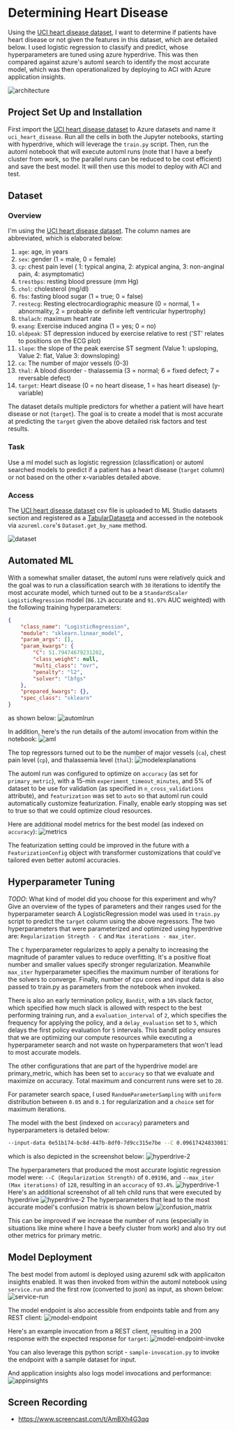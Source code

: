# Determining Heart Disease

Using the [UCI heart disease dataset](https://archive.ics.uci.edu/ml/datasets/heart+Disease), I want to determine if patients have heart disease or not given the features in this dataset, which are detailed below. I used logistic regression to classify and predict, whose hyperparameters are tuned using azure hyperdrive. This was then compared against azure's automl search to identify the most accurate model, which was then operationalized by deploying to ACI with Azure application insights.

![architecture](images/1.png)


## Project Set Up and Installation
First import the [UCI heart disease dataset](https://archive.ics.uci.edu/ml/datasets/heart+Disease) to Azure datasets and name it `uci_heart_disease`. Run all the cells in both the Jupyter notebooks, starting with hyperdrive, which will leverage the `train.py` script. Then, run the automl notebook that will execute automl runs (note that I have a beefy cluster from work, so the parallel runs can be reduced to be cost efficient) and save the best model. It will then use this model to deploy with ACI and test. 

## Dataset

### Overview
I'm using the [UCI heart disease dataset](https://archive.ics.uci.edu/ml/datasets/heart+Disease). The column names are abbreviated, which is elaborated below:
1. `age`: age, in years
1. `sex`: gender (1 = male, 0 = female)
1. `cp`: chest pain level ( 1: typical angina, 2: atypical angina, 3: non-anginal pain, 4: asymptomatic)
1. `trestbps`: resting blood pressure (mm Hg)
1. `chol`: cholesterol (mg/dl)
1. `fbs`: fasting blood sugar (1 = true; 0 = false)
1. `restecg`: Resting electrocardiographic measure (0 = normal, 1 = abnormality, 2 = probable or definite left ventricular hypertrophy)
1. `thalach`: maximum heart rate
1. `exang`: Exercise induced angina (1 = yes; 0 = no)
1. `oldpeak`: ST depression induced by exercise relative to rest ('ST' relates to positions on the ECG plot)
1. `slope`: the slope of the peak exercise ST segment (Value 1: upsloping, Value 2: flat, Value 3: downsloping)
1. `ca`: The number of major vessels (0-3)
1. `thal`: A blood disorder - thalassemia (3 = normal; 6 = fixed defect; 7 = reversable defect)
1. `target`: Heart disease (0 = no heart disease, 1 = has heart disease) (y-variable)

The dataset details multiple predictors for whether a patient will have heart disease or not (`target`). The goal is to create a model that is most accurate at predicting the `target` given the above detailed risk factors and test results. 

### Task
Use a ml model such as logistic regression (classification) or automl searched models to predict if a patient has a heart disease (`target` column) or not based on the other x-variables detailed above.  

### Access
The [UCI heart disease dataset](https://archive.ics.uci.edu/ml/datasets/heart+Disease) csv file is uploaded to ML Studio datasets section and registered as a [TabularDataseta](https://docs.microsoft.com/en-us/python/api/azureml-core/azureml.data.tabulardataset?view=azure-ml-py) and accessed in the notebook via `azureml.core`'s `Dataset.get_by_name` method. 

![dataset](images/2.png)


## Automated ML
With a somewhat smaller dataset, the automl runs were relatively quick and the goal was to run a classification search with `30` iterations to identify the most accurate model, which turned out to be a `StandardScaler LogisticRegression` model (`86.12%` accurate and `91.97%` AUC weighted) with the following training hyperparameters:
```json
{
    "class_name": "LogisticRegression",
    "module": "sklearn.linear_model",
    "param_args": [],
    "param_kwargs": {
        "C": 51.79474679231202,
        "class_weight": null,
        "multi_class": "ovr",
        "penalty": "l2",
        "solver": "lbfgs"
    },
    "prepared_kwargs": {},
    "spec_class": "sklearn"
}
```
as shown below:
![automlrun](images/4.png)

In addition, here's the run details of the automl invocation from within the notebook:
![aml](images/automl-run.png)

The top regressors turned out to be the number of major vessels (`ca`), chest pain level (`cp`), and thalassemia level (`thal`):
![modelexplanations](images/3.png)

The automl run was configured to optimize on `accuracy` (as set for `primary_metric`), with a 15-min `experiment_timeout_minutes`, and 5% of dataset to be use for validation (as specified in `n_cross_validations` attribute), and `featurization` was set to `auto` so that automl run could automatically customize featurization. Finally, enable early stopping was set to true so that we could optimize cloud resources.

Here are additional model metrics for the best model (as indexed on `accuracy`):
![metrics](images/automl-metrics.png)

The featurization setting could be improved in the future with a `FeaturizationConfig` object with transformer customizations that could've tailored even better automl accuracies. 


## Hyperparameter Tuning
*TODO*: What kind of model did you choose for this experiment and why? Give an overview of the types of parameters and their ranges used for the hyperparameter search
A LogisticRegression model was used in `train.py` script to predict the `target` column using the above regressors. The two hyperparameters that were parameterized and optimized using hyperdrive are: `Regularization Stregth - C` and `Max iterations - max_iter`. 

The `C` hyperparameter regularizes to apply a penalty to increasing the magnitude of paramter values to reduce overfitting. It's a positive float number and smaller values specify stronger regularization. Meanwhile `max_iter` hyperparameter specifies the maximum number of iterations for the solvers to converge. Finally, number of cpu cores and input data is also passed to train.py as parameters from the notebook when invoked. 

There is also an early termination policy, `Bandit`, with a `10%` slack factor, which specified how much slack is allowed with respect to the best performing training run, and a `evaluation_interval` of `2`, which specifies the frequency for applying the policy, and a `delay_evaluation` set to `5`, which delays the first policy evaluation for `5` intervals. This bandit policy ensures that we are optimizing our compute resources while executing a hyperparameter search and not waste on hyperparameters that won't lead to most accurate models. 

The other configurations that are part of the hyperdrive model are primary_metric, which has been set to `accuracy` so that we evaluate and maximize on accuracy. Total maximum and concurrent runs were set to `20`. 

For parameter search space, I used `RandomParameterSampling` with `uniform` distribution between `0.05` and `0.1` for regularization and a `choice` set for maximum iterations. 

The model with the best (indexed on `accuracy`) parameters and hyperparameters is detailed below:
```bash
--input-data 0e51b174-bc8d-447b-8df0-7d9cc315e7be --C 0.09617424833081163 --max_iter 128
```

which is also depicted in the screenshot below:
![hyperdrive-2](images/hyperdrive.png)

The hyperparameters that produced the most accurate logistic regression model were: `--C (Regularization Strength)` of `0.09196`, and `--max_iter (Max iterations)` of `128`, resulting in an `accuracy` of `93.4%`. 
![hyperdrive-1](images/5.png)
Here's an additional screenshot of all teh child runs that were executed by hyperdrive
![hyperdrive-2](images/6.png)
The hyperparameters that lead to the most accurate model's confusion matrix is shown below
![confusion_matrix](images/7.png)

This can be improved if we increase the number of runs (especially in situations like mine where I have a beefy cluster from work) and also try out other metrics for primary metric.

## Model Deployment
The best model from automl is deployed using azureml sdk with applicaiton insights enabled. It was then invoked from within the automl notebook using `service.run` and the first row (converted to json) as input, as shown below:
![service-run](images/8.png)

The model endpoint is also accessible from endpoints table and from any REST client:
![model-endpoint](images/9.png)

Here's an example invocation from a REST client, resulting in a 200 response with the expected response for `target`:
![model-endpoint-invoke](images/10.png)

You can also leverage this python script - `sample-invocation.py` to invoke the endpoint with a sample dataset for input. 

And application insights also logs model invocations and performance:
![appinsights](images/11.png)

## Screen Recording
- https://www.screencast.com/t/AmBXh4G3qq
